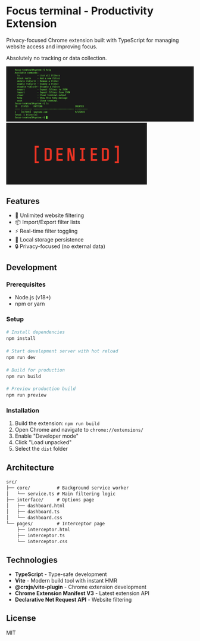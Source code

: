 # Focus terminal - Productivity Extension

Privacy-focused Chrome extension built with TypeScript for managing website access and improving focus.

  Absolutely no tracking or data collection.

![Focus Terminal Dashboard](public/images/dash.png)
![Denied page](public/images/denied.png)

## Features

- 🚫 Unlimited website filtering
- 📦 Import/Export filter lists
- ⚡ Real-time filter toggling
- 💾 Local storage persistence
- 🔒 Privacy-focused (no external data)

## Development

### Prerequisites

- Node.js (v18+)
- npm or yarn

### Setup

```bash
# Install dependencies
npm install

# Start development server with hot reload
npm run dev

# Build for production
npm run build

# Preview production build
npm run preview
```

### Installation

1. Build the extension: `npm run build`
2. Open Chrome and navigate to `chrome://extensions/`
3. Enable "Developer mode"
4. Click "Load unpacked"
5. Select the `dist` folder

## Architecture

```
src/
├── core/          # Background service worker
│   └── service.ts # Main filtering logic
├── interface/     # Options page
│   ├── dashboard.html
│   ├── dashboard.ts
│   └── dashboard.css
└── pages/         # Interceptor page
    ├── interceptor.html
    ├── interceptor.ts
    └── interceptor.css
```

## Technologies

- **TypeScript** - Type-safe development
- **Vite** - Modern build tool with instant HMR
- **@crxjs/vite-plugin** - Chrome extension development
- **Chrome Extension Manifest V3** - Latest extension API
- **Declarative Net Request API** - Website filtering

## License

MIT